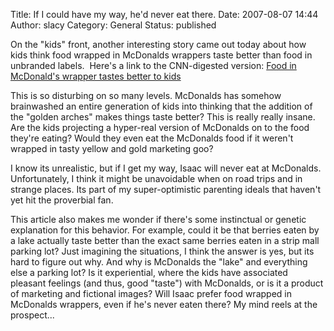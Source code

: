 Title: If I could have my way, he'd never eat there.
Date: 2007-08-07 14:44
Author: slacy
Category: General
Status: published

On the "kids" front, another interesting story came out today about how
kids think food wrapped in McDonalds wrappers taste better than food in
unbranded labels.  Here's a link to the CNN-digested version: [Food in
McDonald's wrapper tastes better to
kids](http://www.cnn.com/2007/HEALTH/diet.fitness/08/06/mcdonalds.preschoolers.ap/index.html)

This is so disturbing on so many levels. McDonalds has somehow
brainwashed an entire generation of kids into thinking that the addition
of the "golden arches" makes things taste better? This is really really
insane. Are the kids projecting a hyper-real version of McDonalds on to
the food they're eating? Would they even eat the McDonalds food if it
weren't wrapped in tasty yellow and gold marketing goo?

I know its unrealistic, but if I get my way, Isaac will never eat at
McDonalds. Unfortunately, I think it might be unavoidable when on road
trips and in strange places. Its part of my super-optimistic parenting
ideals that haven't yet hit the proverbial fan.

This article also makes me wonder if there's some instinctual or genetic
explanation for this behavior. For example, could it be that berries
eaten by a lake actually taste better than the exact same berries eaten
in a strip mall parking lot? Just imagining the situations, I think the
answer is yes, but its hard to figure out why. And why is McDonalds the
"lake" and everything else a parking lot? Is it experiential, where the
kids have associated pleasant feelings (and thus, good "taste") with
McDonalds, or is it a product of marketing and fictional images? Will
Isaac prefer food wrapped in McDonalds wrappers, even if he's never
eaten there? My mind reels at the prospect...
